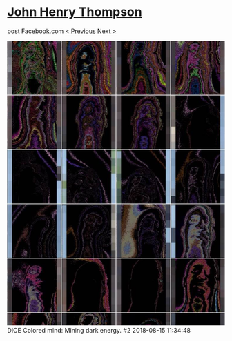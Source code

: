 # [John Henry Thompson](../README.md)
post Facebook.com
[< Previous](2018-08-21-1.md) [Next >](2018-08-13-1.md)

[![](../media/2018-08-15/Timeline-Photos-DICE-Colored-mind-Mining-dark-energy-2.jpg)](../README.md)
DICE Colored mind: Mining dark energy. #2
2018-08-15 11:34:48